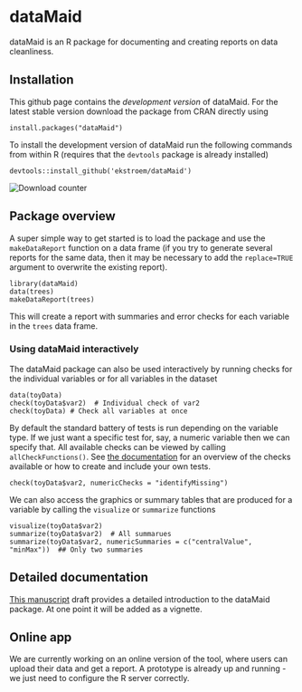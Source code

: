 # dataMaid

dataMaid is an R package for documenting and creating reports on data cleanliness. 


## Installation

This github page contains the *development version* of dataMaid. For the
latest stable version download the package from CRAN directly using

```{r}
install.packages("dataMaid")
```

To install the development version of dataMaid run the following
commands from within R (requires that the `devtools` package is already installed)

```{r}
devtools::install_github('ekstroem/dataMaid')
```

![Download counter](http://cranlogs.r-pkg.org/badges/grand-total/dataMaid)


## Package overview

A super simple way to get started is to load the package and use the
`makeDataReport` function on a data frame (if you try to generate several
reports for the same data, then it may be necessary to add the `replace=TRUE`
argument to overwrite the existing report). 

```{r}
library(dataMaid)
data(trees)
makeDataReport(trees)
```

This will create a report with summaries and error checks for each
variable in the `trees` data frame.


### Using dataMaid interactively

The dataMaid package can also be used interactively by running checks for the individual variables or for all variables in the dataset

```{r}
data(toyData)
check(toyData$var2)  # Individual check of var2
check(toyData) # Check all variables at once
```

By default the standard battery of tests is run depending on the
variable type. If we just want a specific test for, say, a numeric
variable then we can specify
that. All available checks can be viewed by calling `allCheckFunctions()`. See
[the documentation](https://github.com/ekstroem/dataMaid/blob/master/latex/article_vol2.pdf) for
an overview of the checks available or how to create and include your own tests.


```{r}
check(toyData$var2, numericChecks = "identifyMissing")
```

We can also access the graphics or summary tables that are produced for a variable by calling the `visualize` or `summarize` functions

```{r}
visualize(toyData$var2)
summarize(toyData$var2)  # All summarues
summarize(toyData$var2, numericSummaries = c("centralValue", "minMax"))  ## Only two summaries
```


## Detailed documentation

[This manuscript](https://github.com/ekstroem/dataMaid/blob/master/latex/article_vol2.pdf) draft
provides a detailed introduction to the dataMaid package. At one point
it will be added as a vignette.




## Online app

We are currently working on an online version of the tool, where users
can upload their data and get a report. A prototype
is already up and running - we just need to configure the R server correctly.
